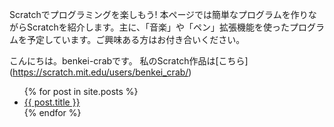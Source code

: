 
Scratchでプログラミングを楽しもう!
本ページでは簡単なプログラムを作りながらScratchを紹介します。主に、「音楽」や「ペン」拡張機能を使ったプログラムを予定しています。ご興味ある方はお付き合いください。



こんにちは。benkei-crabです。
私のScratch作品は[こちら]
(https://scratch.mit.edu/users/benkei_crab/)


<ul>
  {% for post in site.posts %}
    <li>
      <a href="{{ post.url }}">{{ post.title }}</a>
    </li>
  {% endfor %}
</ul>
